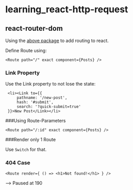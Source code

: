 # learning_react-http-request

## react-router-dom

Using the  [above package](https://github.com/ReactTraining/react-router) to add routing to react.

Define Route using:

`<Route path="/" exact component={Posts} />`

### Link Property

Use the Link property to not lose the state:

```
 <li><Link to={{
     pathname: '/new-post',
     hash: '#submit',
     search: '?quick-submit=true'
 }}>New Post</Link></li>
```

###Using Route-Parameters

`<Route path="/:id" exact component={Posts} />`

###Render only 1 Route

Use `Switch` for that.

### 404 Case

`<Route render={ () => <h1>Not found!</h1> } />`

--> Paused at 190
